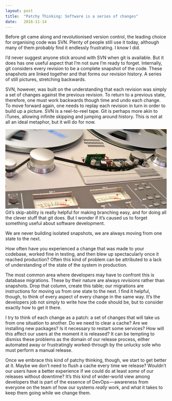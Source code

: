```yaml
---
layout:	post
title:	"Patchy Thinking: Software is a series of changes"
date:	2016-11-14
---
```


Before git came along and revolutionised version control, the leading choice for organising code was SVN. Plenty of people still use it today, although many of them probably find it endlessly frustrating. I know I did.

I’d never suggest anyone stick around with SVN when git is available. But it does has one useful aspect that I’m not sure I’m ready to forget. Internally, git considers every revision to be a complete snapshot of the code. These snapshots are linked together and that forms our revision history. A series of still pictures, stretching backwards.

SVN, however, was built on the understanding that each revision was simply a set of changes against the previous revision. To return to a previous state, therefore, one must work backwards though time and undo each change. To move forward again, one needs to replay each revision in turn in order to build up a picture. SVN is a reel-to-reel tape. Git is perhaps more akin to iTunes, allowing infinite skipping and jumping around history. This is not at all an ideal metaphor, but it will do for now.

![](/img/1*SrmSR5_9bT1X-BxVZi-Quw.jpeg)Git’s skip-ability is really helpful for making branching easy, and for doing all the clever stuff that git does. But I wonder if it’s caused us to forget something useful about software development.

We are never building isolated snapshots, we are always moving from one state to the next.

How often have you experienced a change that was made to your codebase, worked fine in testing, and then blew up spectacularly once it reached production? Often this kind of problem can be attributed to a lack of understanding of the state of the system in production.

The most common area where developers may have to confront this is database migrations. These by their nature are always _revisions_ rather than snapshots. Drop that column, create this table; our migrations are instructions for moving us from one state to the next. I find it helpful, though, to think of every aspect of every change in the same way. It’s the developers job not simply to write how the code should be, but to consider exactly how to get it there.

I try to think of each change as a patch: a set of changes that will take us from one situation to another. Do we need to clear a cache? Are we installing new packages? Is it necessary to restart some services? How will this affect our users at the moment it is released? It can be tempting to dismiss these problems as the domain of our release process, either automated away or frustratingly worked-through by the unlucky sole who must perform a manual release.

Once we embrace this kind of patchy thinking, though, we start to get better at it. Maybe we don’t need to flush a cache every time we release? Wouldn’t our users have a better experience if we could do at least _some_ of our releases without downtime? It’s this kind of wider-world view among developers that is part of the essence of DevOps — awareness from everyone on the team of how our systems _really_ work, and what it takes to keep them going while we change them.
